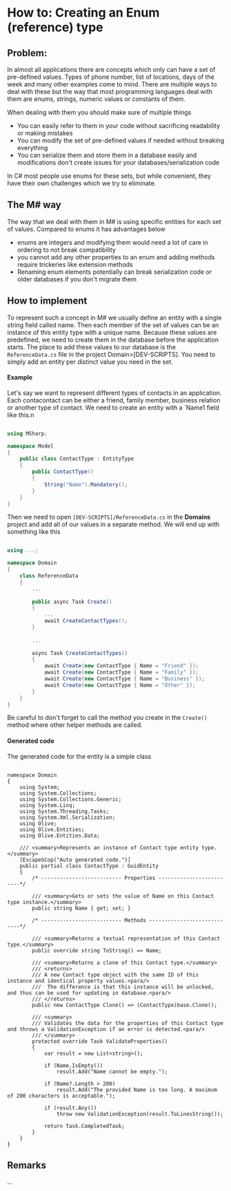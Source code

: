 # How to: Creating an Enum (reference) type

## Problem:

In almost all applications there are concepts which only can have a set of pre-defined values.
Types of phone number, list of locations, days of the week and many other examples come to mind.
There are multiple ways to deal with these but the way that most programming languages deal with them are enums, strings, numeric values or constants of them.

When dealing with them you should make sure of multiple things

- You can easily refer to them in your code without sacrificing readability or making mistakes
- You can modify the set of pre-defined values if needed without breaking everything
- You can serialize them and store them in a database easily and modifications don't create issues for your databases/serialization code

In C# most people use enums for these sets, but while convenient, they have their own challenges which we try to eliminate.

## The M# way

The way that we deal with them in M# is using specific entities for each set of values. Compared to enums it has advantages below

- enums are integers and modifying them would need a lot of care in ordering to not break compatibility
- you cannot add any other properties to an enum and adding methods require trickeries like extension methods
- Renaming enum elements potentially can break serialization code or older databases if you don't migrate them

## How to implement

To represent such a concept in M# we usually define an entity with a single string field called name.
Then each member of the set of values can be an instance of this entity type with a unique name.
Because these values are predefined, we need to create them in the database before the application starts.
The place to add these values to our database is the `ReferenceData.cs` file in the project Domain>[DEV-SCRIPTS].
You need to simply add an entity per distinct value you need in the set.

#### Example

Let's say we want to represent different types of contacts in an application.
Each contacontact can be either a friend, family member, business relation or another type of contact.
We need to create an entity with a `Name1 field like this.n

```csharp

using MSharp;

namespace Model
{
    public class ContactType : EntityType
    {
        public ContactType()
        {
            String("Name").Mandatory();
        }
    }
}
```

Then we need to open `[DEV-SCRIPTS]/ReferenceData.cs` in the **Domains** project and add all of our values in a separate method.
We will end up with something like this

```csharp

using ...;

namespace Domain
{
    class ReferenceData 
    {
        ...
        
        public async Task Create()
        {
            ...
            await CreateContactTypes();
        }
        
        ...
        
        async Task CreateContactTypes()
        {
            await Create(new ContactType { Name = "Friend" });
            await Create(new ContactType { Name = "Family" });
            await Create(new ContactType { Name = "Business" });
            await Create(new ContactType { Name = "Other" });
        }
    }
}

```

Be careful to don't forget to call the method you create in the `Create()` method where other helper methods are called.

#### Generated code

The generated code for the entity is a simple class

```ccsharp

namespace Domain
{
    using System;
    using System.Collections;
    using System.Collections.Generic;
    using System.Linq;
    using System.Threading.Tasks;
    using System.Xml.Serialization;
    using Olive;
    using Olive.Entities;
    using Olive.Entities.Data;
    
    /// <summary>Represents an instance of Contact type entity type.</summary>
    [EscapeGCop("Auto generated code.")]
    public partial class ContactType : GuidEntity
    {
        /* -------------------------- Properties -------------------------*/
        
        /// <summary>Gets or sets the value of Name on this Contact type instance.</summary>
        public string Name { get; set; }
        
        /* -------------------------- Methods ----------------------------*/
        
        /// <summary>Returns a textual representation of this Contact type.</summary>
        public override string ToString() => Name;
        
        /// <summary>Returns a clone of this Contact type.</summary>
        /// <returns>
        /// A new Contact type object with the same ID of this instance and identical property values.<para/>
        ///  The difference is that this instance will be unlocked, and thus can be used for updating in database.<para/>
        /// </returns>
        public new ContactType Clone() => (ContactType)base.Clone();
        
        /// <summary>
        /// Validates the data for the properties of this Contact type and throws a ValidationException if an error is detected.<para/>
        /// </summary>
        protected override Task ValidateProperties()
        {
            var result = new List<string>();
            
            if (Name.IsEmpty())
                result.Add("Name cannot be empty.");
            
            if (Name?.Length > 200)
                result.Add("The provided Name is too long. A maximum of 200 characters is acceptable.");
            
            if (result.Any())
                throw new ValidationException(result.ToLinesString());
            
            return Task.CompletedTask;
        }
    }
}

```

## Remarks
...
